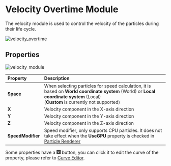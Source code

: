 # Velocity Overtime Module

The velocity module is used to control the velocity of the particles during their life cycle.

![velocity_overtime](particle-system/velocity_overtime.gif)

## Properties

![velocity_module](particle-system/velocity_module.png)

| Property | Description |
| :--- | :--- |
| **Space** | When selecting particles for speed calculation, it is based on **World coordinate system** (World) or **Local coordinate system** (Local)<br> (**Custom** is currently not supported) |
| **X** | Velocity component in the X-axis direction |
| **Y** | Velocity component in the Y-axis direction |
| **Z** | Velocity component in the Z-axis direction |
| **SpeedModifier** | Speed modifier, only supports CPU particles. It does not take effect when the **UseGPU** property is checked in [Particle Renderer](./renderer.md) |

Some properties have a ![menu button](main-module/menu-button.png) button, you can click it to edit the curve of the property, please refer to [Curve Editor](./editor/curve-editor.md).

